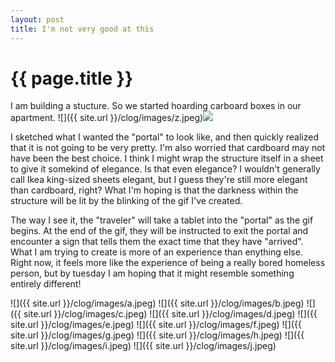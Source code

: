 ```yaml
---
layout: post
title: I'm not very good at this
---
```


{{ page.title }}
================

<p class="meta">
I am building a stucture. So we started hoarding carboard boxes in our apartment.
![]({{ site.url }}/clog/images/z.jpeg)<img id="image_canv" src="/image.png" class="rotate90">

I sketched what I wanted the "portal" to look like, and then quickly realized that it is not going to be very pretty. I'm also worried that cardboard may not have been the best choice. I think I might wrap the structure itself in a sheet to give it somekind of elegance. Is that even elegance? I wouldn't generally call Ikea king-sized sheets elegant, but I guess they're still more elegant than cardboard, right? What I'm hoping is that the darkness within the structure will be lit by the blinking of the gif I've created. 

The way I see it, the "traveler" will take a tablet into the "portal" as the gif begins. At the end of the gif, they will be instructed to exit the portal and encounter a sign that tells them the exact time that they have "arrived". What I am trying to create is more of an experience than enything else. Right now, it feels more like the experience of being a really bored homeless person, but by tuesday I am hoping that it might resemble something entirely different!

![]({{ site.url }}/clog/images/a.jpeg)
![]({{ site.url }}/clog/images/b.jpeg)
![]({{ site.url }}/clog/images/c.jpeg)
![]({{ site.url }}/clog/images/d.jpeg)
![]({{ site.url }}/clog/images/e.jpeg)
![]({{ site.url }}/clog/images/f.jpeg)
![]({{ site.url }}/clog/images/g.jpeg)
![]({{ site.url }}/clog/images/h.jpeg)
![]({{ site.url }}/clog/images/i.jpeg)
![]({{ site.url }}/clog/images/j.jpeg)


